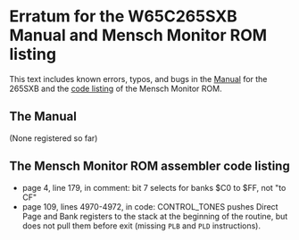 # Erratum for the W65C265SXB Manual and Mensch Monitor ROM listing

This text includes known errors, typos, and bugs in the
[Manual](http://www.westerndesigncenter.com/Wdc/documentation/265monrom.pdf) for
the 265SXB and the [code
listing](http://www.westerndesigncenter.com/wdc/documentation/265iromlist.pdf)
of the Mensch Monitor ROM. 

## The Manual

(None registered so far)

## The Mensch Monitor ROM assembler code listing

- page 4, line 179, in comment: bit 7 selects for banks $C0 to $FF, not "to CF"
- page 109, lines 4970-4972, in code: CONTROL_TONES pushes Direct Page and Bank
  registers to the stack at the beginning of the routine, but does not pull them
  before exit (missing ```PLB``` and ```PLD``` instructions).


